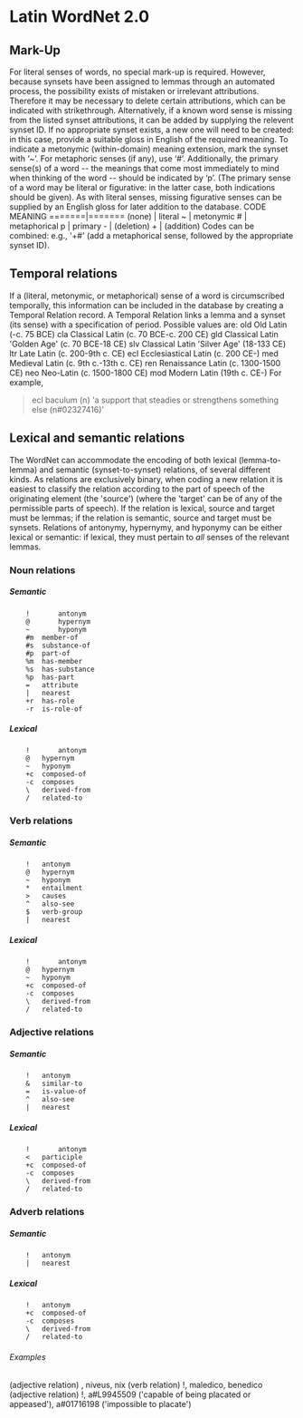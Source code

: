 # Latin WordNet 2.0


## Mark-Up
For literal senses of words, no special mark-up is required. However, because synsets have been assigned to lemmas through an automated process, the possibility exists of mistaken or irrelevant attributions. Therefore it may be necessary to delete certain attributions, which can be indicated with strikethrough. Alternatively, if a known word sense is missing from the listed synset attributions, it can be added by supplying the relevent synset ID. If no appropriate synset exists, a new one will need to be created: in this case, provide a suitable gloss in English of the required meaning. To indicate a metonymic (within-domain) meaning extension, mark the synset with ‘~’. For metaphoric senses (if any), use ‘#’. Additionally, the primary sense(s) of a word -- the meanings that come most immediately to mind when thinking of the word -- should be indicated by ‘p’. (The primary sense of a word may be literal or figurative: in the latter case, both indications should be given). As with literal senses, missing figurative senses can be supplied by an English gloss for later addition to the database.
     CODE      MEANING
     =======|=======
     (none) |  literal
     ~      |  metonymic
     \#     |  metaphorical
     p      |  primary
     -      | (deletion)
     +      | (addition)
Codes can be combined: e.g., '+#' (add a metaphorical sense, followed by the appropriate synset ID).

## Temporal relations
If a (literal, metonymic, or metaphorical) sense of a word is circumscribed temporally, this information can be included in the database by creating a Temporal Relation record. A Temporal Relation links a lemma and a synset (its sense) with a specification of period. Possible values are:
        old     Old Latin (-c. 75 BCE)
        cla     Classical Latin (c. 70 BCE-c. 200 CE)
        gld     Classical Latin 'Golden Age' (c. 70 BCE-18 CE)
        slv     Classical Latin 'Silver Age' (18-133 CE)
        ltr     Late Latin (c. 200-9th c. CE)
        ecl     Ecclesiastical Latin (c. 200 CE-)
        med     Medieval Latin (c. 9th c.-13th c. CE)
        ren     Renaissance Latin (c. 1300-1500 CE)
        neo     Neo-Latin (c. 1500-1800 CE)
        mod     Modern Latin (19th c. CE-)
For example, 
> ecl baculum (n) 'a support that steadies or strengthens something else (n#02327416)'

## Lexical and semantic relations
The WordNet can accommodate the encoding of both lexical (lemma-to-lemma) and semantic (synset-to-synset) relations, of several different kinds. As relations are exclusively binary, when coding a new relation it is easiest to classify the relation according to the part of speech of the originating element (the 'source') (where the 'target' can be of any of the permissible parts of speech). If the relation is lexical, source and target must be lemmas; if the relation is semantic, source and target must be synsets. Relations of antonymy, hypernymy, and hyponymy can be either lexical or semantic: if lexical, they must pertain to *all* senses of the relevant lemmas.

### Noun relations
##### Semantic
        !       antonym
        @       hypernym
        ~       hyponym
        #m	member-of
        #s	substance-of
        #p	part-of
        %m	has-member
        %s	has-substance
        %p	has-part
        =	attribute
        |	nearest
        +r	has-role
        -r	is-role-of
 ##### Lexical
        !       antonym
        @	hypernym
        ~	hyponym
        +c	composed-of
        -c	composes
        \	derived-from
        /	related-to
### Verb relations
##### Semantic
        !	antonym
        @	hypernym
        ~	hyponym
        *	entailment
        >	causes
        ^	also-see
        $	verb-group
        |	nearest
 ##### Lexical
        !       antonym
        @	hypernym
        ~	hyponym
        +c	composed-of
        -c	composes
        \	derived-from
        /	related-to
### Adjective relations
##### Semantic
        !	antonym
        &	similar-to
        =	is-value-of
        ^	also-see
        |	nearest
##### Lexical
        !       antonym
        <	participle
        +c	composed-of
        -c	composes
        \	derived-from
        /	related-to
### Adverb relations
##### Semantic
        !	antonym
        |	nearest
##### Lexical
        !	antonym
        +c	composed-of
        -c	composes
        \	derived-from
        /	related-to

###### Examples
(adjective relation) \, niveus, nix
(verb relation) !, maledico, benedico
(adjective relation) !, a#L9945509 ('capable of being placated or appeased'), a#01716198 ('impossible to placate')
